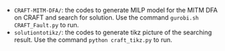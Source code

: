 - `CRAFT-MITM-DFA/`: the codes to generate MILP model for the MITM DFA on CRAFT and search for solution. Use the command `gurobi.sh CRAFT_Fault.py` to run.
- `solutiontotikz/`: the codes to generate tikz picture of the searching result. Use the command `python craft_tikz.py` to run.